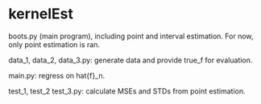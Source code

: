 # kernelEst
boots.py (main program), including point and interval estimation. For now, only point estimation is ran.

data_1, data_2, data_3.py: generate data and provide true_f for evaluation.

main.py: regress on hat{f}_n.

test_1, test_2 test_3.py: calculate MSEs and STDs from point estimation.



